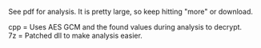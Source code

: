 See pdf for analysis.  It is pretty large, so keep hitting "more" or download. 

cpp = Uses AES GCM and the found values during analysis to decrypt.  
7z = Patched dll to make analysis easier.  
